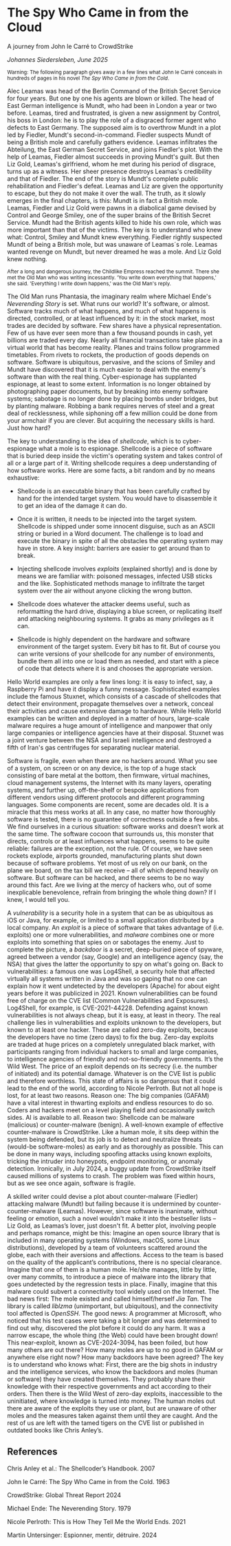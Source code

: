 # The Spy Who Came in from the Cloud
A journey from John le Carré to CrowdStrike


*Johannes Siedersleben, June 2025*

<small>Warning: The following paragraph gives away in a few lines what John le Carré conceals in hundreds of pages in his novel *The Spy Who Came in from the Cold*.</small>

Alec Leamas was head of the Berlin Command of the British Secret Service for four years. But one by one his agents are blown or killed. The head of East German intelligence is Mundt, who had been in London a year or two before. Leamas, tired and frustrated, is given a new assignment by Control, his boss in London: he is to play the role of a disgraced former agent who defects to East Germany. The supposed aim is to overthrow Mundt in a plot led by Fiedler, Mundt's second-in-command. Fiedler suspects Mundt of being a British mole and carefully gathers evidence. Leamas infiltrates the Abteilung, the East German Secret Service, and joins Fiedler's plot. With the help of Leamas, Fiedler almost succeeds in proving Mundt's guilt. But then Liz Gold, Leamas's girlfriend, whom he met during his period of disgrace, turns up as a witness. Her sheer presence destroys Leamas's credibility and that of Fiedler. The end of the story is Mundt's complete public rehabilitation and Fiedler's defeat. Leamas and Liz are given the opportunity to escape, but they do not make it over the wall. The truth, as it slowly emerges in the final chapters, is this: Mundt is in fact a British mole. Leamas, Fiedler and Liz Gold were pawns in a diabolical game devised by Control and George Smiley, one of the super brains of the British Secret Service. Mundt had the British agents killed to hide his own role, which was more important than that of the victims. The key is to understand who knew what: Control, Smiley and Mundt knew everything. Fiedler rightly suspected Mundt of being a British mole, but was unaware of Leamas´s role. Leamas wanted revenge on Mundt, but never dreamed he was a mole. And Liz Gold knew nothing.

<small>After a long and dangerous journey, the Childlike Empress reached the summit. There she met the Old Man who was writing incessantly. ’You write down everything that happens,' she said. 'Everything I write down happens,' was the Old Man's reply.</small> 

The Old Man runs Phantasia, the imaginary realm where Michael Ende's *Neverending Story* is set. What runs our world? It's software, or almost. Software tracks much of what happens, and much of what happens is directed, controlled, or at least influenced by it: in the stock market, most trades are decided by software. Few shares have a physical representation. Few of us have ever seen more than a few thousand pounds in cash, yet billions are traded every day. Nearly all financial transactions take place in a virtual world that has become reality. Planes and trains follow programmed timetables. From rivets to rockets, the production of goods depends on software. Software is ubiquitous, pervasive, and the scions of Smiley and Mundt have discovered that it is much easier to deal with the enemy's software than with the real thing. Cyber-espionage has supplanted espionage, at least to some extent. Information is no longer obtained by photographing paper documents, but by breaking into enemy software systems; sabotage is no longer done by placing bombs under bridges, but by planting malware. Robbing a bank requires nerves of steel and a great deal of recklessness, while siphoning off a few million could be done from your armchair if you are clever. But acquiring the necessary skills is hard. Just how hard?

The key to understanding is the idea of *shellcode*, which is to cyber-espionage what a mole is to espionage. Shellcode is a piece of software that is buried deep inside the victim's operating system and takes control of all or a large part of it. Writing shellcode requires a deep understanding of how software works. Here are some facts, a bit random and by no means exhaustive:

- Shellcode is an executable binary that has been carefully crafted by hand for the intended target system. You would have to disassemble it to get an idea of the damage it can do.

- Once it is written, it needs to be injected into the target system. Shellcode is shipped under some innocent disguise, such as an ASCII string or buried in a Word document. The challenge is to load and execute the binary in spite of all the obstacles the operating system may have in store. A key insight: barriers are easier to get around than to break. 

- Injecting shellcode involves *exploits* (explained shortly) and is done by means we are familiar with: poisoned messages, infected USB sticks and the like. Sophisticated methods manage to infiltrate the target system over the air without anyone clicking the wrong button. 

- Shellcode does whatever the attacker deems useful, such as reformatting the hard drive, displaying a blue screen, or replicating itself and attacking neighbouring systems. It grabs as many privileges as it can.

- Shellcode is highly dependent on the hardware and software environment of the target system. Every bit has to fit. But of course you can write versions of your shellcode for any number of environments, bundle them all into one or load them as needed, and start with a piece of code that detects where it is and chooses the appropriate version.

Hello World examples are only a few lines long: it is easy to infect, say, a Raspberry Pi and have it display a funny message. Sophisticated examples include the famous Stuxnet, which consists of a cascade of shellcodes that detect their environment, propagate themselves over a network, conceal  their activities and cause extensive damage to hardware. While Hello World examples can be written and deployed in a matter of hours, large-scale malware requires a huge amount of intelligence and manpower that only large companies or intelligence agencies have at their disposal. Stuxnet was a joint venture between the NSA and Israeli intelligence and destroyed a fifth of Iran's gas centrifuges for separating nuclear material.

Software is fragile, even when there are no hackers around. What you see of a system, on screen or on any device, is the top of a huge stack consisting of bare metal at the bottom, then firmware, virtual machines, cloud management systems, the Internet with its many layers, operating systems, and further up, off-the-shelf or bespoke applications from different vendors using different protocols and different programming languages. Some components are recent, some are decades old. It is a miracle that this mess works at all. In any case, no matter how thoroughly software is tested, there is no guarantee of correctness outside a few labs. We find ourselves in a curious situation: software works and doesn’t work at the same time. The software cocoon that surrounds us, this monster that directs, controls or at least influences what happens, seems to be quite reliable: failures are the exception, not the rule. Of course, we have seen rockets explode, airports grounded, manufacturing plants shut down because of software problems. Yet most of us rely on our bank, on the plane we board, on the tax bill we receive – all of which depend heavily on software. But software can be hacked, and there seems to be no way around this fact. Are we living at the mercy of hackers who, out of some inexplicable benevolence, refrain from bringing the whole thing down? If I knew, I would tell you.

A *vulnerability* is a security hole in a system that can be as ubiquitous as iOS or Java, for example, or limited to a small application distributed by a local company. An *exploit* is a piece of software that takes advantage of (i.e. exploits) one or more vulnerabilities, and *malware* combines one or more exploits into something that spies on or sabotages the enemy. Just to complete the picture, a *backdoor* is a secret, deep-buried piece of spyware, agreed between a vendor (say, Google) and an intelligence agency (say, the NSA) that gives the latter the opportunity to spy on what's going on. Back to vulnerabilities: a famous one was Log4Shell, a security hole that affected virtually all systems written in Java and was so gaping that no one can explain how it went undetected by the developers (Apache) for about eight years before it was publicized in 2021. Known vulnerabilities can be found free of charge on the CVE list (Common Vulnerabilities and Exposures). Log4Shell, for example, is CVE-2021-44228. Defending against known vulnerabilities is not always cheap, but it is easy, at least in theory. The real challenge lies in vulnerabilities and exploits unknown to the developers, but known to at least one hacker. These are called zero-day exploits, because the developers have no time (zero days) to fix the bug. Zero-day exploits are traded at huge prices on a completely unregulated black market, with participants ranging from individual hackers to small and large companies, to intelligence agencies of friendly and not-so-friendly governments. It’s the Wild West. The price of an exploit depends on its secrecy (i.e. the number of initiated) and its potential damage. Whatever is on the CVE list is public and therefore worthless. This state of affairs is so dangerous that it could lead to the end of the world, according to Nicole Perlroth. But not all hope is lost, for at least two reasons. Reason one: The big companies (GAFAM) have a vital interest in thwarting exploits and endless resources to do so. Coders and hackers meet on a level playing field and occasionally switch sides. AI is available to all. Reason two: Shellcode can be malware (malicious) or counter-malware (benign). A well-known example of effective counter-malware is CrowdStrike. Like a human mole, it sits deep within the system being defended, but its job is to detect and neutralize threats (would-be software-moles) as early and as thoroughly as possible. This can be done in many ways, including spoofing attacks using known exploits, tricking the intruder into honeypots, endpoint monitoring, or anomaly detection. Ironically, in July 2024, a buggy update from CrowdStrike itself caused millions of systems to crash. The problem was fixed within hours, but as we see once again, software is fragile.

A skilled writer could devise a plot about counter-malware (Fiedler) attacking malware (Mundt) but failing because it is undermined by counter-counter-malware (Leamas). However, since software is inanimate, without feeling or emotion, such a novel wouldn't make it into the bestseller lists – Liz Gold, as Leamas’s lover, just doesn't fit. A better plot, involving people and perhaps romance, might be this: Imagine an open source library that is included in many operating systems (Windows, macOS, some Linux distributions), developed by a team of volunteers scattered around the globe, each with their aversions and affections. Access to the team is based on the quality of the applicant’s contributions, there is no special clearance. Imagine that one of them is a human mole. He/she manages, little by little, over many commits, to introduce a piece of malware into the library that goes undetected by the regression tests in place. Finally, imagine that this malware could subvert a connectivity tool widely used on the Internet. The bad news first: The mole existed and called himself/herself *Jia Tan*. The library is called *liblzma* (unimportant, but ubiquitous), and the connectivity tool affected is *OpenSSH*. The good news: A programmer at Microsoft, who noticed that his test cases were taking a bit longer and was determined to find out why, discovered the plot before it could do any harm. It was a narrow escape, the whole thing (the Web) could have been brought down! This near-exploit, known as CVE-2024-3094, has been foiled, but how many others are out there? How many moles are up to no good in GAFAM or anywhere else right now? How many backdoors have been agreed? The key is to understand who knows what: First, there are the big shots in industry and the intelligence services, who know the backdoors and moles (human or software) they have created themselves. They probably share their knowledge with their respective governments and act according to their orders. Then there is the Wild West of zero-day exploits, inaccessible to the uninitiated, where knowledge is turned into money. The human moles out there are aware of the exploits they use or plant, but are unaware of other moles and the measures taken against them until they are caught. And the rest of us are left with the tamed tigers on the CVE list or published in outdated books like Chris Anley’s.


## References

Chris Anley et al.: The Shellcoder’s Handbook. 2007

John le Carré: The Spy Who Came in from the Cold. 1963

CrowdStrike: Global Threat Report 2024

Michael Ende: The Neverending Story. 1979

Nicole Perlroth: This is How They Tell Me the World Ends. 2021

Martin Untersinger: Espionner, mentir, détruire. 2024




















<div style="margin-bottom: 100px;"></div>
